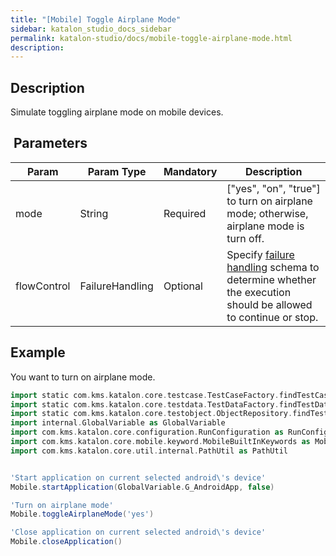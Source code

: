 ```yaml
---
title: "[Mobile] Toggle Airplane Mode" 
sidebar: katalon_studio_docs_sidebar
permalink: katalon-studio/docs/mobile-toggle-airplane-mode.html 
description: 
---
```

Description  
-------------

Simulate toggling airplane mode on mobile devices.

 Parameters  
-------------

<table><thead><tr><th>Param</th><th>Param Type</th><th>Mandatory</th><th>Description</th></tr></thead><tbody><tr><td><span>mode</span></td><td><span>String</span></td><td><span>Required</span></td><td><span>["yes", "on", "true"] to turn on airplane mode; otherwise, airplane mode is turn off.</span></td></tr><tr><td><span>flowControl</span></td><td><span>FailureHandling</span></td><td>Optional</td><td><span>Spec</span><span>ify </span><a href="https://docs.katalon.com/x/qAAM" rel="nofollow">failure handling</a><span> schema to determine whether the execution should be allowed to continue or stop.</span></td></tr></tbody></table>

Example  
---------

You want to turn on airplane mode.

```groovy
import static com.kms.katalon.core.testcase.TestCaseFactory.findTestCase
import static com.kms.katalon.core.testdata.TestDataFactory.findTestData
import static com.kms.katalon.core.testobject.ObjectRepository.findTestObject
import internal.GlobalVariable as GlobalVariable
import com.kms.katalon.core.configuration.RunConfiguration as RunConfiguration
import com.kms.katalon.core.mobile.keyword.MobileBuiltInKeywords as Mobile
import com.kms.katalon.core.util.internal.PathUtil as PathUtil


'Start application on current selected android\'s device'
Mobile.startApplication(GlobalVariable.G_AndroidApp, false)

'Turn on airplane mode'
Mobile.toggleAirplaneMode('yes')

'Close application on current selected android\'s device'
Mobile.closeApplication()
```